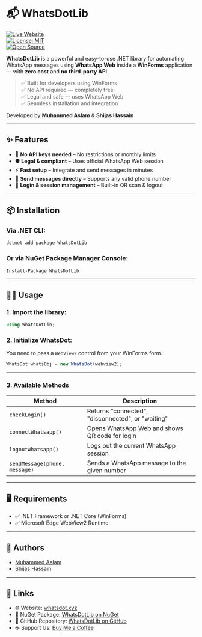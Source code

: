 # 📬 WhatsDotLib


[![Live Website](https://img.shields.io/badge/Live_Website-whatsdot.xyz-blue)](https://whatsdot.xyz)  
[![License: MIT](https://img.shields.io/badge/License-MIT-green.svg)](LICENSE)  
[![Open Source](https://img.shields.io/badge/Open%20Source-Yes-brightgreen)](https://opensource.org/)

**WhatsDotLib** is a powerful and easy-to-use .NET library for automating WhatsApp messages using **WhatsApp Web** inside a **WinForms** application — with **zero cost** and **no third-party API**.

> ✅ Built for developers using WinForms  
> ✅ No API required — completely free  
> ✅ Legal and safe — uses WhatsApp Web  
> ✅ Seamless installation and integration  

Developed by **Muhammed Aslam** & **Shijas Hassain**

---

## ✨ Features

- 🚫 **No API keys needed** – No restrictions or monthly limits
- 🛡 **Legal & compliant** – Uses official WhatsApp Web session
- ⚡ **Fast setup** – Integrate and send messages in minutes
- 💬 **Send messages directly** – Supports any valid phone number
- 🔐 **Login & session management** – Built-in QR scan & logout

---

## 📦 Installation

### Via .NET CLI:
```bash
dotnet add package WhatsDotLib
```

### Or via NuGet Package Manager Console:
```bash
Install-Package WhatsDotLib
```

---

## 🧑‍💻 Usage

### 1. Import the library:
```csharp
using WhatsDotLib;
```

### 2. Initialize WhatsDot:
You need to pass a `WebView2` control from your WinForms form.

```csharp
WhatsDot whatsObj = new WhatsDot(webview2);
```

---

### 3. Available Methods

| Method               | Description                                                 |
|---------------------|-------------------------------------------------------------|
| `checkLogin()`       | Returns "connected", "disconnected", or "waiting"          |
| `connectWhatsapp()`  | Opens WhatsApp Web and shows QR code for login             |
| `logoutWhatsapp()`   | Logs out the current WhatsApp session                      |
| `sendMessage(phone, message)` | Sends a WhatsApp message to the given number     |

---

## 🖥 Requirements

- ✅ .NET Framework or .NET Core (WinForms)
- ✅ Microsoft Edge WebView2 Runtime

---

## 👥 Authors

- [Muhammed Aslam](https://github.com/aslamvrtly)
- [Shijas Hassain](https://github.com/ShijasMkt)

---

## 🔗 Links

- 🌐 Website: [whatsdot.xyz](https://whatsdot.xyz)
- 🔹 NuGet Package: [WhatsDotLib on NuGet](https://www.nuget.org/packages/WhatsDotLib)
- 🔹 GitHub Repository: [WhatsDotLib on GitHub](https://github.com/aslamvrtly/WhatsDot)
- ☕ Support Us: [Buy Me a Coffee](https://buymeacoffee.com/aslamvrtly)
